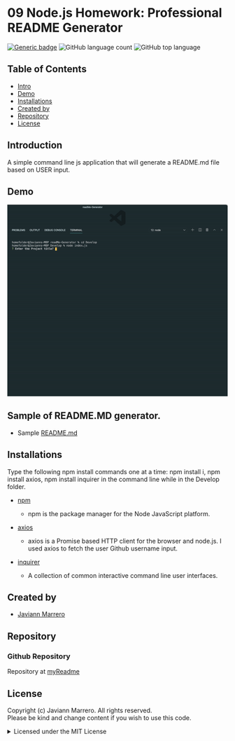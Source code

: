 # 09 Node.js Homework: Professional README Generator
[![Generic badge](https://img.shields.io/badge/license-MIT-<COLOR>.svg)](#license)
![GitHub language count](https://img.shields.io/github/languages/count/javiistacks/readMe-Generator)
![GitHub top language](https://img.shields.io/github/languages/top/javiistacks/readMe-Generator)


## Table of Contents
* [Intro](#intro)
* [Demo](#demo)
* [Installations](#installations)
* [Created by](#created-by)
* [Repository](#repository)
* [License](#license)


 ## Introduction
A simple command line js application that will generate a README.md file based on USER input.

## Demo
![Screencast Demo](./Develop/img/screenRecord.gif)


## Sample of README.MD generator.
* Sample [README.md](./Develop/README.md) 


## Installations
Type the following npm install commands one at a time: npm install i, npm install axios, npm install inquirer in the command line while in the Develop folder. 

* [npm](https://docs.npmjs.com/cli/v7/commands/npm-install)
  * npm is the package manager for the Node JavaScript platform. 

* [axios](https://www.npmjs.com/package/axios)
  * axios is a Promise based HTTP client for the browser and node.js. I used axios to fetch the user Github username input.

* [inquirer](https://www.npmjs.com/package/inquirer)
  * A collection of common interactive command line user interfaces.

## Created by
* [Javiann Marrero](https://github.com/javiistacks)


## Repository
### Github Repository
Repository at [myReadme](https://github.com/javiistacks/readMe-Generator)

## License

Copyright (c) Javiann Marrero. All rights reserved.<br>
Please be kind and change content if you wish to use this code.

<details><summary>Licensed under the MIT License</summary>

Copyright (c) 2021 - present | Javiann Marrero

<blockquote>
Permission is hereby granted, free of charge, to any person obtaining a copy
of this software and associated documentation files (the "Software"), to deal
in the Software without restriction, including without limitation the rights
to use, copy, modify, merge, publish, distribute, sublicense, and/or sell
copies of the Software, and to permit persons to whom the Software is
furnished to do so, subject to the following conditions:

The above copyright notice and this permission notice shall be included in all
copies or substantial portions of the Software.

THE SOFTWARE IS PROVIDED "AS IS", WITHOUT WARRANTY OF ANY KIND, EXPRESS OR
IMPLIED, INCLUDING BUT NOT LIMITED TO THE WARRANTIES OF MERCHANTABILITY,
FITNESS FOR A PARTICULAR PURPOSE AND NONINFRINGEMENT. IN NO EVENT SHALL THE
AUTHORS OR COPYRIGHT HOLDERS BE LIABLE FOR ANY CLAIM, DAMAGES OR OTHER
LIABILITY, WHETHER IN AN ACTION OF CONTRACT, TORT OR OTHERWISE, ARISING FROM,
OUT OF OR IN CONNECTION WITH THE SOFTWARE OR THE USE OR OTHER DEALINGS IN THE
SOFTWARE.
</blockquote>
</details>


